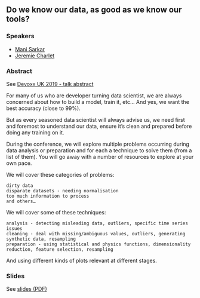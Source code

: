## Do we know our data, as good as we know our tools?

### Speakers

- [Mani Sarkar](http://github.com/neomatrix369)
- [Jeremie Charlet](http://twitter.com/jeremiecharlet)

### Abstract

See [Devoxx UK 2019 - talk abstract](https://devoxxuk19.confinabox.com/talk/VEM-8021/Do_we_know_our_data_as_good_as_we_know_our_tools)

For many of us who are developer turning data scientist, we are always concerned about how to build a model, train it, etc... And yes, we want the best accuracy (close to 99%).

But as every seasoned data scientist will always advise us, we need first and foremost to understand our data, ensure it’s clean and prepared before doing any training on it.

During the conference, we will explore multiple problems occurring during data analysis or preparation and for each a technique to solve them (from a list of them). You will go away with a number of resources to explore at your own pace.

We will cover these categories of problems:

    dirty data
    disparate datasets - needing normalisation
    too much information to process
    and others…

We will cover some of these techniques:

    analysis - detecting misleading data, outliers, specific time series issues
    cleaning - deal with missing/ambiguous values, outliers, generating synthetic data, resampling
    preparation - using statistical and physics functions, dimensionality reduction, feature selection, resampling

And using different kinds of plots relevant at different stages.

### Slides

See [slides (PDF)](Do_we_know_our_data,_as_good_as_we_know_our_tools_.pdf)
